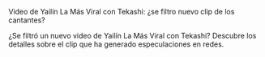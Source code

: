 Video de Yailín La Más Viral con Tekashi: ¿se filtro nuevo clip de los cantantes?

¿Se filtró un nuevo video de Yailín La Más Viral con Tekashi? Descubre los detalles sobre el clip que ha generado especulaciones en redes.
